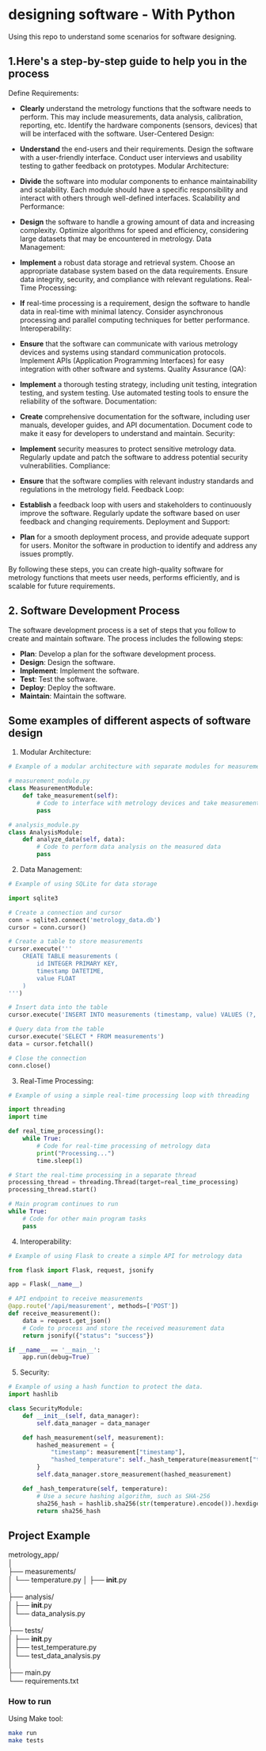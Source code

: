# designing software - With Python

Using this repo to understand some scenarios for software designing.

## 1.Here's a step-by-step guide to help you in the process

Define Requirements:

* **Clearly** understand the metrology functions that the software needs to perform. This may include measurements, data analysis, calibration, reporting, etc.
Identify the hardware components (sensors, devices) that will be interfaced with the software.
User-Centered Design:

* **Understand** the end-users and their requirements. Design the software with a user-friendly interface.
Conduct user interviews and usability testing to gather feedback on prototypes.
Modular Architecture:

* **Divide** the software into modular components to enhance maintainability and scalability.
Each module should have a specific responsibility and interact with others through well-defined interfaces.
Scalability and Performance:

* **Design** the software to handle a growing amount of data and increasing complexity.
Optimize algorithms for speed and efficiency, considering large datasets that may be encountered in metrology.
Data Management:

* **Implement** a robust data storage and retrieval system. Choose an appropriate database system based on the data requirements.
Ensure data integrity, security, and compliance with relevant regulations.
Real-Time Processing:

* **If** real-time processing is a requirement, design the software to handle data in real-time with minimal latency.
Consider asynchronous processing and parallel computing techniques for better performance.
Interoperability:

* **Ensure** that the software can communicate with various metrology devices and systems using standard communication protocols.
Implement APIs (Application Programming Interfaces) for easy integration with other software and systems.
Quality Assurance (QA):

* **Implement** a thorough testing strategy, including unit testing, integration testing, and system testing.
Use automated testing tools to ensure the reliability of the software.
Documentation:

* **Create** comprehensive documentation for the software, including user manuals, developer guides, and API documentation.
Document code to make it easy for developers to understand and maintain.
Security:

* **Implement** security measures to protect sensitive metrology data.
Regularly update and patch the software to address potential security vulnerabilities.
Compliance:

* **Ensure** that the software complies with relevant industry standards and regulations in the metrology field.
Feedback Loop:

* **Establish** a feedback loop with users and stakeholders to continuously improve the software.
Regularly update the software based on user feedback and changing requirements.
Deployment and Support:

* **Plan** for a smooth deployment process, and provide adequate support for users.
Monitor the software in production to identify and address any issues promptly.

By following these steps, you can create high-quality software for metrology functions that meets user needs, performs efficiently, and is scalable for future requirements.

## 2. Software Development Process

The software development process is a set of steps that you follow to create and maintain software.
The process includes the following steps:

* **Plan**: Develop a plan for the software development process.
* **Design**: Design the software.
* **Implement**: Implement the software.
* **Test**: Test the software.
* **Deploy**: Deploy the software.
* **Maintain**: Maintain the software.

## Some examples of different aspects of software design

1. Modular Architecture:

```python
# Example of a modular architecture with separate modules for measurement and analysis

# measurement_module.py
class MeasurementModule:
    def take_measurement(self):
        # Code to interface with metrology devices and take measurements
        pass

# analysis_module.py
class AnalysisModule:
    def analyze_data(self, data):
        # Code to perform data analysis on the measured data
        pass

```

2. Data Management:

```python
# Example of using SQLite for data storage

import sqlite3

# Create a connection and cursor
conn = sqlite3.connect('metrology_data.db')
cursor = conn.cursor()

# Create a table to store measurements
cursor.execute('''
    CREATE TABLE measurements (
        id INTEGER PRIMARY KEY,
        timestamp DATETIME,
        value FLOAT
    )
''')

# Insert data into the table
cursor.execute('INSERT INTO measurements (timestamp, value) VALUES (?, ?)', ('2023-01-01 12:00:00', 23.5))

# Query data from the table
cursor.execute('SELECT * FROM measurements')
data = cursor.fetchall()

# Close the connection
conn.close()

```

3. Real-Time Processing:

```python
# Example of using a simple real-time processing loop with threading

import threading
import time

def real_time_processing():
    while True:
        # Code for real-time processing of metrology data
        print("Processing...")
        time.sleep(1)

# Start the real-time processing in a separate thread
processing_thread = threading.Thread(target=real_time_processing)
processing_thread.start()

# Main program continues to run
while True:
    # Code for other main program tasks
    pass

```

4. Interoperability:

```python
# Example of using Flask to create a simple API for metrology data

from flask import Flask, request, jsonify

app = Flask(__name__)

# API endpoint to receive measurements
@app.route('/api/measurement', methods=['POST'])
def receive_measurement():
    data = request.get_json()
    # Code to process and store the received measurement data
    return jsonify({"status": "success"})

if __name__ == '__main__':
    app.run(debug=True)

```

5. Security:

```python
# Example of using a hash function to protect the data.
import hashlib

class SecurityModule:
    def __init__(self, data_manager):
        self.data_manager = data_manager

    def hash_measurement(self, measurement):
        hashed_measurement = {
            "timestamp": measurement["timestamp"],
            "hashed_temperature": self._hash_temperature(measurement["temperature"])
        }
        self.data_manager.store_measurement(hashed_measurement)

    def _hash_temperature(self, temperature):
        # Use a secure hashing algorithm, such as SHA-256
        sha256_hash = hashlib.sha256(str(temperature).encode()).hexdigest()
        return sha256_hash

```

## Project Example

metrology_app/  
│  
├── measurements/  
│   └── temperature.py
│   ├── __init__.py  
│  
├── analysis/  
│   ├── __init__.py  
│   └── data_analysis.py  
│  
├── tests/  
│   ├── __init__.py  
│   ├── test_temperature.py  
│   └── test_data_analysis.py  
│  
├── main.py  
└── requirements.txt  

### How to run

Using Make tool:

```bash
make run
make tests
```
